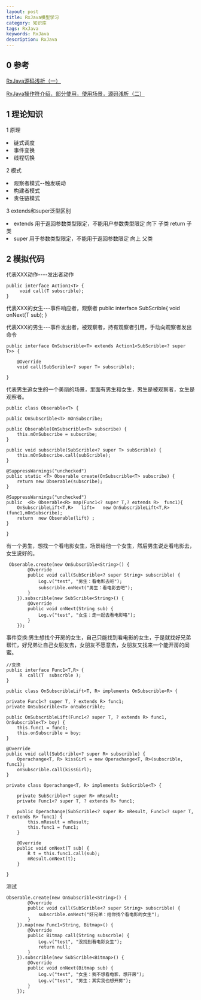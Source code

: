 ```yaml
---
layout: post
title: RxJava模型学习
category: 知识库
tags: RxJava
keywords: RxJava
description: RxJava
---
```



## 0 参考

[RxJava源码浅析（一）](http://www.jianshu.com/p/6eb83430c890)

[RxJava操作符介绍，部分使用，使用场景，源码浅析（二）](http://www.jianshu.com/p/b48553a2ddb6)

## 1 理论知识

1 原理
<li> 链式调度 </li>
<li> 事件变换 </li>
<li> 线程切换 </li>

2 模式
<li> 观察者模式--触发联动 </li>
<li> 构建者模式 </li>
<li> 责任链模式 </li>

3 extends和super泛型区别

<li> extends 用于返回参数类型限定，不能用户参数类型限定  向下 子类  return 子类 </li>
<li> super   用于参数类型限定，不能用于返回参数限定  向上  父类 </li>

## 2 模拟代码

代表XXX动作----发出者动作

	public interface Action1<T> {
	     void call(T subscrible);
	}

代表XXX的女生---事件响应者，观察者
	public interface SubScrible<T>{
	     void onNext(T sub);
	}

代表XXX的男生---事件发出者，被观察者，持有观察者引用，手动向观察者发出命令

	public interface OnSubscrible<T> extends Action1<SubScrible<? super T>> {
	
	    @Override
	    void call(SubScrible<? super T> subscrible);
	
	}

代表男生追女生的一个美丽的场景，里面有男生和女生，男生是被观察者，女生是观察者。

 

	public class Obserable<T> {

    public OnSubscrible<T> mOnSubscribe;

    public Obserable(OnSubscrible<T> subscribe) {
        this.mOnSubscribe = subscribe;
    }

    public void subscrible(SubScrible<? super T> subScrible) {
        this.mOnSubscribe.call(subScrible);
    }

    @SuppressWarnings("unchecked")
    public static <T> Obserable create(OnSubscrible<T> subscribe) {
        return new Obserable(subscribe);
    }

    @SuppressWarnings("unchecked")
    public  <R> Obserable<R> map(Func1<? super T,? extends R>  func1){
        OnSubscribleLift<T,R>   lift=   new OnSubscribleLift<T,R>(func1,mOnSubscribe);
        return  new Obserable(lift) ;
    }

	}

  有一个男生，想找一个看电影女生，场景给他一个女生，然后男生说走看电影去，女生说好的。

	 Obserable.create(new OnSubscrible<String>() {
            @Override
            public void call(SubScrible<? super String> subscrible) {
                Log.v("test", "男生：看电影去吧");
                subscrible.onNext("男生：看电影去吧");
            }
        }).subscrible(new SubScrible<String>() {
            @Override
            public void onNext(String sub) {
                Log.v("test", "女生：走一起去看电影咯");
            }
        });

事件变换:男生想找个开房的女生，自己只能找到看电影的女生，于是就找好兄弟帮忙，好兄弟让自己女朋友去，女朋友不愿意去，女朋友又找来一个能开房的闺蜜。

    //变换
	public interface Func1<T,R> {
	     R  call(T  subscrble );
	}

	public class OnSubscribleLift<T, R> implements OnSubscrible<R> {

    private Func1<? super T, ? extends R> func1;
    private OnSubscrible<T> onSubscrible;

    public OnSubscribleLift(Func1<? super T, ? extends R> func1, OnSubscrible<T> boy) {
        this.func1 = func1;
        this.onSubscrible = boy;
    }

    @Override
    public void call(SubScrible<? super R> subscrible) {
        Operachange<T, R> kissGirl = new Operachange<T, R>(subscrible, func1);
        onSubscrible.call(kissGirl);
    }

    private class Operachange<T, R> implements SubScrible<T> {

        private SubScrible<? super R> mResult;
        private Func1<? super T, ? extends R> func1;

        public Operachange(SubScrible<? super R> mResult, Func1<? super T, ? extends R> func1) {
            this.mResult = mResult;
            this.func1 = func1;
        }

        @Override
        public void onNext(T sub) {
            R t = this.func1.call(sub);
            mResult.onNext(t);
        }

    }

测试

    Obserable.create(new OnSubscrible<String>() {
            @Override
            public void call(SubScrible<? super String> subscrible) {
                subscrible.onNext("好兄弟：给你找个看电影的女生");
            }
        }).map(new Func1<String, Bitmap>() {
            @Override
            public Bitmap call(String subscrble) {
                Log.v("test", "没找到看电影女生");
                return null;
            }
        }).subscrible(new SubScrible<Bitmap>() {
            @Override
            public void onNext(Bitmap sub) {
                Log.v("test", "女生：我不想看电影，想开房");
                Log.v("test", "男生：其实我也想开房");
            }
        });
